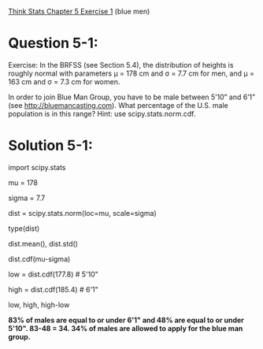 [Think Stats Chapter 5 Exercise 1](http://greenteapress.com/thinkstats2/html/thinkstats2006.html#toc50) (blue men)

# Question 5-1:

Exercise: In the BRFSS (see Section 5.4), the distribution of heights is roughly normal with parameters µ = 178 cm and σ = 7.7 cm for men, and µ = 163 cm and σ = 7.3 cm for women.

In order to join Blue Man Group, you have to be male between 5’10” and 6’1” (see http://bluemancasting.com). What percentage of the U.S. male population is in this range? Hint: use scipy.stats.norm.cdf.

# Solution 5-1:

import scipy.stats

mu = 178

sigma = 7.7

dist = scipy.stats.norm(loc=mu, scale=sigma)

type(dist)


dist.mean(), dist.std()


dist.cdf(mu-sigma)

low = dist.cdf(177.8)    # 5'10"

high = dist.cdf(185.4)   # 6'1"

low, high, high-low


__83% of males are equal to or under 6'1" and 48% are equal to or under 5'10". 83-48 = 34. 34% of males are allowed to apply for the blue man group.__
